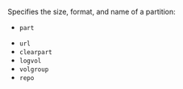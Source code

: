 Specifies the size, format, and name of a partition:

+ `part`
* `url`
* `clearpart`
* `logvol`
* `volgroup`
* `repo`
